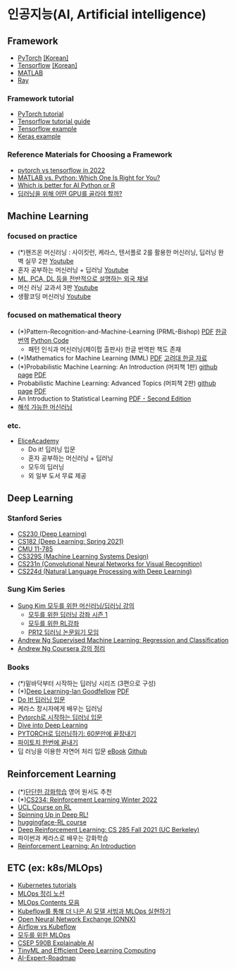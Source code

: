 # 인공지능(AI, Artificial intelligence)

## Framework
- [PyTorch](https://pytorch.org/) [[Korean]](https://pytorch.kr/)
- [Tensorflow](https://www.tensorflow.org) [[Korean]](https://www.tensorflow.org/?hl=ko)
- [MATLAB](https://kr.mathworks.com/solutions/deep-learning/tutorials-examples.html)
- [Ray](https://docs.ray.io/en/latest/index.html)

### Framework tutorial
- [PyTorch tutorial](https://tutorials.pytorch.kr/)
- [Tensorflow tutorial guide](https://www.tensorflow.org/tutorials?hl=ko)
- [Tensorflow example](https://github.com/tensorflow/examples)
- [Keras example](https://keras.io/examples/)

### Reference Materials for Choosing a Framework
- [pytorch vs tensorflow in 2022](https://www.assemblyai.com/blog/pytorch-vs-tensorflow-in-2022/)
- [MATLAB vs. Python: Which One Is Right for You?](https://www.mathworks.com/products/matlab/matlab-vs-python.html)
- [Which is better for AI Python or R](https://dac.digital/which-is-better-for-ai-python-or-r/)
- [딥러닝을 위해 어떤 GPU를 골라야 할까?](https://discuss.pytorch.kr/t/geeknews-gpu/962)


## Machine Learning
### focused on practice
- (*)핸즈온 머신러닝 : 사이킷런, 케라스, 텐서플로 2를 활용한 머신러닝, 딥러닝 완벽 실무 2판 [Youtube](https://youtube.com/playlist?list=PLJN246lAkhQjX3LOdLVnfdFaCbGouEBeb)
- 혼자 공부하는 머신러닝 + 딥러닝 [Youtube](https://youtube.com/playlist?list=PLJN246lAkhQjoU0C4v8FgtbjOIXxSs_4Q)
- [ML, PCA, DL 등을 전반적으로 설명하는 외국 채널](https://www.youtube.com/c/joshstarmer/featured)
- 머신 러닝 교과서 3판 [Youtube](https://youtube.com/playlist?list=PLJN246lAkhQiEc-QvvGzUneCWuRnCNKgU)
- 생활코딩 머신러닝 [Youtube](https://www.youtube.com/playlist?list=PLuHgQVnccGMDy5oF7G5WYxLF3NCYhB9H9)

### focused on mathematical theory
- (*)Pattern-Recognition-and-Machine-Learning (PRML-Bishop) [PDF](https://www.microsoft.com/en-us/research/uploads/prod/2006/01/Bishop-Pattern-Recognition-and-Machine-Learning-2006.pdf) [한글 번역](http://norman3.github.io/prml/) [Python Code](https://github.com/ctgk/PRML)
	- 패턴 인식과 머신러닝(제이펍 출판사) 한글 번역판 책도 존재
- (*)Mathematics for Machine Learning (MML) [PDF](https://mml-book.github.io/) [고려대 한글 자료](http://savanna.korea.ac.kr/wp/?page_id=605)
- (*)Probabilistic Machine Learning: An Introduction (머피책 1판) [github page](https://probml.github.io/pml-book/book1.html) [PDF](https://github.com/probml/pml-book/releases/latest/download/book1.pdf)
- Probabilistic Machine Learning: Advanced Topics (머피책 2판) [github page](https://probml.github.io/pml-book/book2.html) [PDF](https://github.com/probml/pml2-book/releases/tag/2022-07-29)
- An Introduction to Statistical Learning [PDF - Second Edition](https://www.statlearning.com/)
- [해석 가능한 머신러닝](https://christophm.github.io/interpretable-ml-book/)

### etc.
- [EliceAcademy](https://academy.elice.io/courses/all?category=7&category=9&price=25&tab=course)
    - Do it! 딥러닝 입문
    - 혼자 공부하는 머신러닝 + 딥러닝
    - 모두의 딥러닝
    - 외 일부 도서 무료 제공

## Deep Learning
### Stanford Series
- [CS230 (Deep Learning)](https://youtube.com/playlist?list=PLoROMvodv4rOABXSygHTsbvUz4G_YQhOb)
- [CS182 (Deep Learning: Spring 2021)](https://www.youtube.com/playlist?list=PL_iWQOsE6TfVmKkQHucjPAoRtIJYt8a5A)
- [CMU 11-785](https://www.youtube.com/playlist?list=PLp-0K3kfddPxRmjgjm0P1WT6H-gTqE8j9)
- [CS329S (Machine Learning Systems Design)](https://youtu.be/OEiNnfdxBRE)
- [CS231n (Convolutional Neural Networks for Visual Recognition)](https://youtube.com/playlist?list=PL3FW7Lu3i5JvHM8ljYj-zLfQRF3EO8sYv)
- [CS224d (Natural Language Processing with Deep Learning)](https://youtube.com/playlist?list=PLoROMvodv4rOhcuXMZkNm7j3fVwBBY42z)

### Sung Kim Series
- [Sung Kim 모두를 위한 머신러닝/딥러닝 강의](http://hunkim.github.io/ml/)
	- [모두를 위한 딥러닝 강좌 시즌 1](https://youtube.com/playlist?list=PLlMkM4tgfjnLSOjrEJN31gZATbcj_MpUm)
    - [모두를 위한 RL강좌](https://youtube.com/playlist?list=PLlMkM4tgfjnKsCWav-Z2F-MMFRx-2gMGG)
    - [PR12 딥러닝 논문읽기 모임](https://youtube.com/playlist?list=PLlMkM4tgfjnJhhd4wn5aj8fVTYJwIpWkS)
- [Andrew Ng Supervised Machine Learning: Regression and Classification](https://www.coursera.org/learn/machine-learning)
- [Andrew Ng Coursera 강의 정리](http://www.holehouse.org/mlclass/)


### Books
- (*)밑바닥부터 시작하는 딥러닝 시리즈 (3편으로 구성)
- (*)[Deep Learning-Ian Goodfellow](https://www.deeplearningbook.org/) [PDF](https://www.deeplearningbook.org/front_matter.pdf)
- [Do It! 딥러닝 입문](https://youtube.com/playlist?list=PLJN246lAkhQgbBx2Kag0wIZedn-P9KcH9)
- 케라스 창시자에게 배우는 딥러닝
- [Pytorch로 시작하는 딥러닝 입문](https://wikidocs.net/book/2788)
- [Dive into Deep Learning](https://ko.d2l.ai/index.html)
- [PYTORCH로 딥러닝하기: 60분만에 끝장내기](https://tutorials.pytorch.kr/beginner/deep_learning_60min_blitz.html)
- [파이토치 한번에 끝내기](https://www.youtube.com/watch?v=k60oT_8lyFw)
- 딥 러닝을 이용한 자연어 처리 입문 [eBook](https://wikidocs.net/book/2155) [Github](https://github.com/ukairia777/tensorflow-nlp-tutorial)


## Reinforcement Learning
- (*)[단단한 강화학습](http://www.yes24.com/Product/Goods/89605439?pid=123487&cosemkid=go15851280278657301&gclid=Cj0KCQjwj7CZBhDHARIsAPPWv3dPo2djMqTHwBb1y8TDKRShLfXjeoxNsv2NEmRJDZ9YxKXixJy9-2oaAuqWEALw_wcB) 영어 원서도 추천
- (*)[CS234: Reinforcement Learning Winter 2022](https://web.stanford.edu/class/cs234/)
- [UCL Course on RL](https://www.davidsilver.uk/teaching/)
- [Spinning Up in Deep RL!](https://spinningup.openai.com/en/latest/)
- [huggingface-RL course](https://huggingface.co/deep-rl-course/unit0/introduction?fw=pt)
- [Deep Reinforcement Learning: CS 285 Fall 2021 (UC Berkeley)](https://www.youtube.com/playlist?list=PL_iWQOsE6TfXxKgI1GgyV1B_Xa0DxE5eH)
- 파이썬과 케라스로 배우는 강화학습
- [Reinforcement Learning: An Introduction](http://incompleteideas.net/book/ebook/the-book.html)

## ETC (ex: k8s/MLOps)
- [Kubernetes tutorials](https://kubernetes.io/docs/tutorials/)
- [MLOps 정리 노션](http://bit.ly/zzsza_links)
- [MLOps Contents 모음](https://github.com/MLOpsKR/Awesome-MLOps-Contents)
- [Kubeflow를 통해 더 나은 AI 모델 서빙과 MLOps 실현하기](https://tv.naver.com/v/23650093)
- [Open Neural Network Exchange (ONNX)](https://github.com/onnx/onnx)
- [Airflow vs Kubeflow](https://hevodata.com/learn/kubeflow-vs-airflow/)
- [모두를 위한 MLOps](https://mlops-for-all.github.io/)
- [CSEP 590B Explainable AI](https://sites.google.com/cs.washington.edu/csep590b?pli=1)
- [TinyML and Efficient Deep Learning Computing](https://www.youtube.com/playlist?list=PL80kAHvQbh-ocildRaxjjBy6MR1ZsNCU7)
- [AI-Expert-Roadmap](https://github.com/AMAI-GmbH/AI-Expert-Roadmap)

